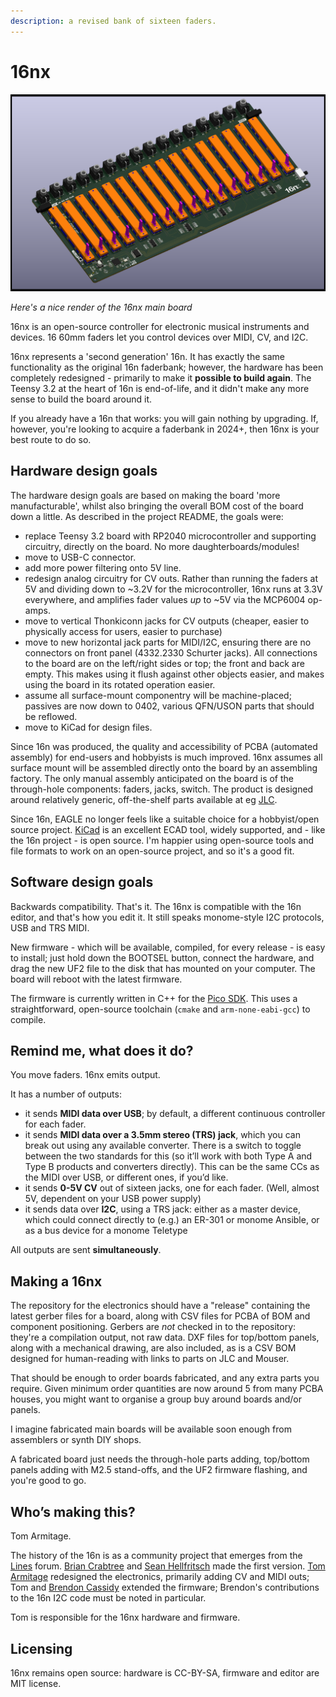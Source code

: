 ```yaml
---
description: a revised bank of sixteen faders.
---
```


# 16nx

![](images/16nx.png)

_Here's a nice render of the 16nx main board_

16nx is an open-source controller for electronic musical instruments and devices. 16 60mm faders let you control devices over MIDI, CV, and I2C.

16nx represents a 'second generation' 16n. It has exactly the same functionality as the original 16n faderbank; however, the hardware has been completely redesigned - primarily to make it **possible to build again**. The Teensy 3.2 at the heart of 16n is end-of-life, and it didn't make any more sense to build the board around it.

If you already have a 16n that works: you will gain nothing by upgrading. If, however, you're looking to acquire a faderbank in 2024+, then 16nx is your best route to do so.

## Hardware design goals

The hardware design goals are based on making the board 'more manufacturable', whilst also bringing the overall BOM cost of the board down a little. As described in the project README, the goals were:

- replace Teensy 3.2 board with RP2040 microcontroller and supporting circuitry, directly on the board. No more daughterboards/modules!
- move to USB-C connector.
- add more power filtering onto 5V line.
- redesign analog circuitry for CV outs. Rather than running the faders at 5V and dividing down to ~3.2V for the microcontroller, 16nx runs at 3.3V everywhere, and amplifies fader values _up_ to ~5V via the MCP6004 op-amps.
- move to vertical Thonkiconn jacks for CV outputs (cheaper, easier to physically access for users, easier to purchase)
- move to new horizontal jack parts for MIDI/I2C, ensuring there are no connectors on front panel (4332.2330 Schurter jacks). All connections to the board are on the left/right sides or top; the front and back are empty. This makes using it flush against other objects easier, and makes using the board in its rotated operation easier.
- assume all surface-mount componentry will be machine-placed; passives are now down to 0402, various QFN/USON parts that should be reflowed.
- move to KiCad for design files.

Since 16n was produced, the quality and accessibility of PCBA (automated assembly) for end-users and hobbyists is much improved. 16nx assumes all surface mount will be assembled directly onto the board by an assembling factory. The only manual assembly anticipated on the board is of the through-hole components: faders, jacks, switch. The product is designed around relatively generic, off-the-shelf parts available at eg [JLC][jlc].

Since 16n, EAGLE no longer feels like a suitable choice for a hobbyist/open source project. [KiCad][kicad] is an excellent ECAD tool, widely supported, and - like the 16n project - is open source. I'm happier using open-source tools and file formats to work on an open-source project, and so it's a good fit.

## Software design goals

Backwards compatibility. That's it. The 16nx is compatible with the 16n editor, and that's how you edit it. It still speaks monome-style I2C protocols, USB and TRS MIDI.

New firmware - which will be available, compiled, for every release - is easy to install; just hold down the BOOTSEL button, connect the hardware, and drag the new UF2 file to the disk that has mounted on your computer. The board will reboot with the latest firmware.

The firmware is currently written in C++ for the [Pico SDK][picosdk]. This uses a straightforward, open-source toolchain (`cmake` and `arm-none-eabi-gcc`) to compile.

## Remind me, what does it do?

You move faders. 16nx emits output.

It has a number of outputs:

- it sends **MIDI data over USB**; by default, a different continuous controller for each fader.
- it sends **MIDI data over a 3.5mm stereo (TRS) jack**, which you can break out using any available converter. There is a switch to toggle between the two standards for this (so it’ll work with both Type A and Type B products and converters directly). This can be the same CCs as the MIDI over USB, or different ones, if you’d like.
- it sends **0-5V CV** out of sixteen jacks, one for each fader. (Well, almost 5V, dependent on your USB power supply)
- it sends data over **I2C**, using a TRS jack: either as a master device, which could connect directly to (e.g.) an ER-301 or monome Ansible, or as a bus device for a monome Teletype

All outputs are sent **simultaneously**.

## Making a 16nx

The repository for the electronics should have a "release" containing the latest gerber files for a board, along with CSV files for PCBA of BOM and component positioning. Gerbers are _not_ checked in to the repository: they're a compilation output, not raw data. DXF files for top/bottom panels, along with a mechanical drawing, are also included, as is a CSV BOM designed for human-reading with links to parts on JLC and Mouser.

That should be enough to order boards fabricated, and any extra parts you require. Given minimum order quantities are now around 5 from many PCBA houses, you might want to organise a group buy around boards and/or panels.

I imagine fabricated main boards will be available soon enough from assemblers or synth DIY shops.

A fabricated board just needs the through-hole parts adding, top/bottom panels adding with M2.5 stand-offs, and the UF2 firmware flashing, and you're good to go.

## Who’s making this?

Tom Armitage.

The history of the 16n is as a community project that emerges from the [Lines](https://llllllll.co) forum. [Brian Crabtree](https://nnnnnnnn.co) and [Sean Hellfritsch](http://coolmaritime.org) made the first version. [Tom Armitage](https://tomarmitage.com) redesigned the electronics, primarily adding CV and MIDI outs; Tom and [Brendon Cassidy](http://bpcmusic.com) extended the firmware; Brendon's contributions to the 16n I2C code must be noted in particular.

Tom is responsible for the 16nx hardware and firmware.

## Licensing

16nx remains open source: hardware is CC-BY-SA, firmware and editor are MIT license.

[jlc]: https://jlcpcb.com
[kicad]: https://kicad.org
[picosdk]: https://www.raspberrypi.com/documentation/pico-sdk/index_doxygen.html

